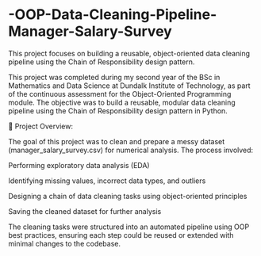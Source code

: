 # -OOP-Data-Cleaning-Pipeline-Manager-Salary-Survey
This project focuses on building a reusable, object-oriented data cleaning pipeline using the Chain of Responsibility design pattern.

This project was completed during my second year of the BSc in Mathematics and Data Science at Dundalk Institute of Technology, as part of the continuous assessment for the Object-Oriented Programming module. The objective was to build a reusable, modular data cleaning pipeline using the Chain of Responsibility design pattern in Python.

📌 Project Overview: 

The goal of this project was to clean and prepare a messy dataset (manager_salary_survey.csv) for numerical analysis. The process involved:

Performing exploratory data analysis (EDA)

Identifying missing values, incorrect data types, and outliers

Designing a chain of data cleaning tasks using object-oriented principles

Saving the cleaned dataset for further analysis

The cleaning tasks were structured into an automated pipeline using OOP best practices, ensuring each step could be reused or extended with minimal changes to the codebase.
